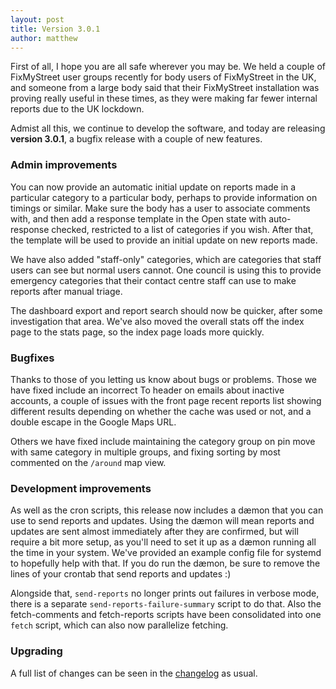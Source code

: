 ```yaml
---
layout: post
title: Version 3.0.1
author: matthew
---
```


<div class="r" align="right">
</div>

First of all, I hope you are all safe wherever you may be. We held a couple of
FixMyStreet user groups recently for body users of FixMyStreet in the UK, and
someone from a large body said that their FixMyStreet installation was proving
really useful in these times, as they were making far fewer internal reports
due to the UK lockdown.

Admist all this, we continue to develop the software, and today are releasing
**version 3.0.1**, a bugfix release with a couple of new features.

### Admin improvements

You can now provide an automatic initial update on reports made in a particular
category to a particular body, perhaps to provide information on timings or
similar. Make sure the body has a user to associate comments with, and then add
a response template in the Open state with auto-response checked, restricted to
a list of categories if you wish. After that, the template will be used to
provide an initial update on new reports made.

We have also added "staff-only" categories, which are categories that staff
users can see but normal users cannot. One council is using this to provide
emergency categories that their contact centre staff can use to make reports
after manual triage.

The dashboard export and report search should now be quicker, after some
investigation that area. We've also moved the overall stats off the index page
to the stats page, so the index page loads more quickly.

### Bugfixes

Thanks to those of you letting us know about bugs or problems. Those we have
fixed include an incorrect To header on emails about inactive accounts, a
couple of issues with the front page recent reports list showing different
results depending on whether the cache was used or not, and a double escape in
the Google Maps URL.

Others we have fixed include maintaining the category group on pin move with
same category in multiple groups, and fixing sorting by most commented on
the `/around` map view.

### Development improvements

As well as the cron scripts, this release now includes a d&aelig;mon that you
can use to send reports and updates. Using the d&aelig;mon will mean reports
and updates are sent almost immediately after they are confirmed, but will
require a bit more setup, as you'll need to set it up as a d&aelig;mon running
all the time in your system. We've provided an example config file for systemd
to hopefully help with that. If you do run the d&aelig;mon, be sure to remove
the lines of your crontab that send reports and updates :)

Alongside that, `send-reports` no longer prints out failures in verbose mode,
there is a separate `send-reports-failure-summary` script to do that. Also the
fetch-comments and fetch-reports scripts have been consolidated into one
`fetch` script, which can also now parallelize fetching.

### Upgrading

A full list of changes can be seen in the
[changelog](https://github.com/mysociety/fixmystreet/releases/tag/v3.0.1) as usual.


